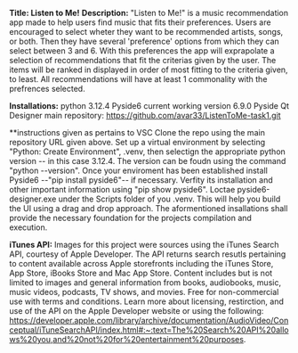 **Title: Listen to Me!**
**Description:** "Listen to Me!" is a music recommendation app made to help users find music that fits their preferences. 
  Users are encouraged to select wheter they want to be recommended artists, songs, or both. Then they have several 'preference'
  options from which they can select between 3 and 6. With this preferences the app will exprapolate a selection of recommendations 
  that fit the criterias given by the user. The items will be ranked in displayed in order of most fitting to the criteria given,
  to least. All recommendations will have at least 1 commonality with the prefrences selected. 

**Installations:**
  python 3.12.4 
  Pyside6
    current working version 6.9.0 
  Pyside Qt Designer 
  main repository: https://github.com/avar33/ListenToMe-task1.git

**instructions given as pertains to VSC
Clone the repo using the main repository URL given above. Set up a virtual environment by selecting "Python: Create Environment", .venv, then selectign the appropriate python version -- in this case 3.12.4. The version can be foudn using the command "python --version". Once your enviroment has been established install Pyside6 --"pip install pyside6"-- if necessary. Verfity its installation and other important information using "pip show pyside6". Loctae pyside6-designer.exe under the Scripts folder of you .venv. This will help you build the UI using a drag and drop approach. The aformentioned insallations shall provide the necessary foundation for the projects compilation and execution. 

**iTunes API:** Images for this project were sources using the iTunes Search API, courtesy of Apple Developer. The API returns search resutls pertaining to content available across Apple storefronts including the iTunes Store, App Store, iBooks Store and Mac App Store. Content includes but is not limited to images and general information from books, audiobooks, music, music videos, podcasts, TV shows, and movies. Free for non-commercial use with terms and conditions. Learn more about licensing, restirction, and use of the API on the Apple Developer website or using the following: https://developer.apple.com/library/archive/documentation/AudioVideo/Conceptual/iTuneSearchAPI/index.html#:~:text=The%20Search%20API%20allows%20you,and%20not%20for%20entertainment%20purposes.


